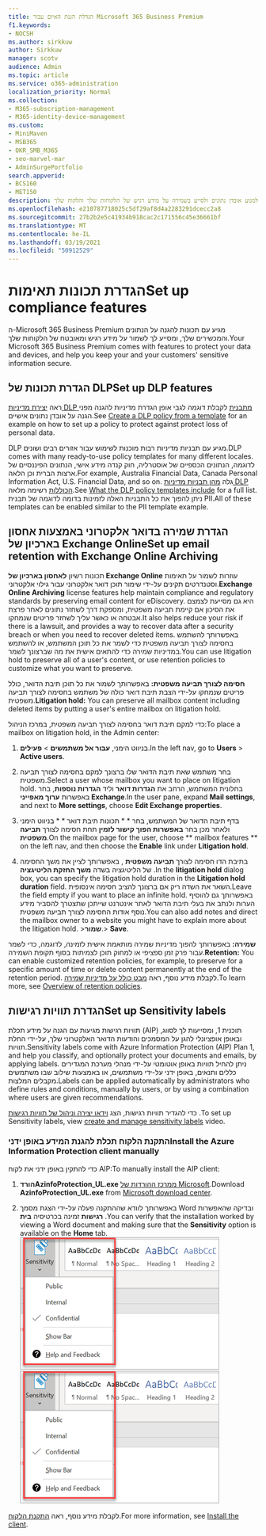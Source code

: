 ```yaml
---
title: הגדלת הגנת האיום עבור Microsoft 365 Business Premium
f1.keywords:
- NOCSH
ms.author: sirkkuw
author: Sirkkuw
manager: scotv
audience: Admin
ms.topic: article
ms.service: o365-administration
localization_priority: Normal
ms.collection:
- M365-subscription-management
- M365-identity-device-management
ms.custom:
- MiniMaven
- MSB365
- OKR_SMB_M365
- seo-marvel-mar
- AdminSurgePortfolio
search.appverid:
- BCS160
- MET150
description: הגדר תכונות תאימות כדי למנוע אובדן נתונים ולסייע בשמירה על מידע רגיש של הלקוחות שלך והלקוח שלך.
ms.openlocfilehash: e210787718025c5df29af8d4a2283291dcecc2a8
ms.sourcegitcommit: 27b2b2e5c41934b918cac2c171556c45e36661bf
ms.translationtype: MT
ms.contentlocale: he-IL
ms.lasthandoff: 03/19/2021
ms.locfileid: "50912529"
---
```

# <a name="set-up-compliance-features"></a><span data-ttu-id="f34c0-103">הגדרת תכונות תאימות</span><span class="sxs-lookup"><span data-stu-id="f34c0-103">Set up compliance features</span></span>

<span data-ttu-id="f34c0-104">ה-Microsoft 365 Business Premium מגיע עם תכונות להגנה על הנתונים והמכשירים שלך, ומסייע לך לשמור על מידע רגיש ומאובטח של הלקוחות שלך.</span><span class="sxs-lookup"><span data-stu-id="f34c0-104">Your Microsoft 365 Business Premium comes with features to protect your data and devices, and help you keep your and your customers' sensitive information secure.</span></span>

## <a name="set-up-dlp-features"></a><span data-ttu-id="f34c0-105">הגדרת תכונות של DLP</span><span class="sxs-lookup"><span data-stu-id="f34c0-105">Set up DLP features</span></span>

<span data-ttu-id="f34c0-106">ראה [יצירת מדיניות DLP מתבנית](../compliance/create-a-dlp-policy-from-a-template.md) לקבלת דוגמה לגבי אופן הגדרת מדיניות להגנה מפני הגנה על אובדן נתונים אישיים.</span><span class="sxs-lookup"><span data-stu-id="f34c0-106">See [Create a DLP policy from a template](../compliance/create-a-dlp-policy-from-a-template.md) for an example on how to set up a policy to protect against protect loss of personal data.</span></span> 
  
<span data-ttu-id="f34c0-107">DLP מגיע עם תבניות מדיניות רבות מוכנות לשימוש עבור אזורים רבים ושונים.</span><span class="sxs-lookup"><span data-stu-id="f34c0-107">DLP comes with many ready-to-use policy templates for many different locales.</span></span> <span data-ttu-id="f34c0-108">לדוגמה, הנתונים הכספיים של אוסטרליה, חוק קנדה מידע אישי, הנתונים הפיננסיים של ארצות הברית וכן הלאה.</span><span class="sxs-lookup"><span data-stu-id="f34c0-108">For example, Australia Financial Data, Canada Personal Information Act, U.S. Financial Data, and so on.</span></span> <span data-ttu-id="f34c0-109">גלה [מהן תבניות מדיניות DLP הכוללות](../compliance/what-the-dlp-policy-templates-include.md) רשימה מלאה.</span><span class="sxs-lookup"><span data-stu-id="f34c0-109">See [What the DLP policy templates include](../compliance/what-the-dlp-policy-templates-include.md) for a full list.</span></span> <span data-ttu-id="f34c0-110">ניתן להפוך את כל התבניות האלה לזמינות בדומה לדוגמה של תבנית PII.</span><span class="sxs-lookup"><span data-stu-id="f34c0-110">All of these templates can be enabled similar to the PII template example.</span></span> 
  
## <a name="set-up-email-retention-with-exchange-online-archiving"></a><span data-ttu-id="f34c0-111">הגדרת שמירה בדואר אלקטרוני באמצעות אחסון בארכיון של Exchange Online</span><span class="sxs-lookup"><span data-stu-id="f34c0-111">Set up email retention with Exchange Online Archiving</span></span>

 <span data-ttu-id="f34c0-112">תכונות רשיון **לאחסון בארכיון של Exchange Online** עוזרות לשמור על תאימות וסטנדרטים תקינים על-ידי שימור תוכן דואר אלקטרוני עבור גילוי אלקטרוני.</span><span class="sxs-lookup"><span data-stu-id="f34c0-112">**Exchange Online Archiving** license features help maintain compliance and regulatory standards by preserving email content for eDiscovery.</span></span> <span data-ttu-id="f34c0-113">היא גם מסייעת לצמצם את הסיכון אם קיימת תביעה משפטית, ומספקת דרך לשחזר נתונים לאחר פרצת אבטחה או כאשר עליך לשחזר פריטים שנמחקו.</span><span class="sxs-lookup"><span data-stu-id="f34c0-113">It also helps reduce your risk if there is a lawsuit, and provides a way to recover data after a security breach or when you need to recover deleted items.</span></span> <span data-ttu-id="f34c0-114">באפשרותך להשתמש בחסימה לצורך תביעה משפטית כדי לשמר את כל תוכן המשתמש, או להשתמש במדיניות שמירה כדי להתאים אישית את מה שברצונך לשמר.</span><span class="sxs-lookup"><span data-stu-id="f34c0-114">You can use litigation hold to preserve all of a user's content, or use retention policies to customize what you want to preserve.</span></span>
  
<span data-ttu-id="f34c0-115">**חסימה לצורך תביעה משפטית:** באפשרותך לשמור את כל תוכן תיבת הדואר, כולל פריטים שנמחקו על-ידי הצבת תיבת דואר כולה של משתמש בחסימה לצורך תביעה משפטית.</span><span class="sxs-lookup"><span data-stu-id="f34c0-115">**Litigation hold:** You can preserve all mailbox content including deleted items by putting a user's entire mailbox on litigation hold.</span></span> 
    
<span data-ttu-id="f34c0-116">כדי למקם תיבת דואר בחסימה לצורך תביעה משפטית, במרכז הניהול:</span><span class="sxs-lookup"><span data-stu-id="f34c0-116">To place a mailbox on litigation hold, in the Admin center:</span></span>
    
1. <span data-ttu-id="f34c0-117">בניווט הימני, **עבור אל משתמשים** \> **פעילים**.</span><span class="sxs-lookup"><span data-stu-id="f34c0-117">In the left nav, go to **Users** \> **Active users**.</span></span>
    
2. <span data-ttu-id="f34c0-118">בחר משתמש שאת תיבת הדואר שלו ברצונך למקם בחסימה לצורך תביעה משפטית.</span><span class="sxs-lookup"><span data-stu-id="f34c0-118">Select a user whose mailbox you want to place on litigation hold.</span></span> <span data-ttu-id="f34c0-119">בחלונית המשתמש, הרחב את **הגדרות דואר** וליד **הגדרות נוספות**, בחר באפשרות **ערוך מאפייני Exchange**.</span><span class="sxs-lookup"><span data-stu-id="f34c0-119">In the user pane, expand **Mail settings**, and next to **More settings**, choose **Edit Exchange properties**.</span></span>
    
3. <span data-ttu-id="f34c0-120">בדף תיבת הדואר של המשתמש, בחר \* \* תכונות תיבת דואר \* \* בניווט הימני ולאחר מכן בחר **באפשרות הפוך קישור לזמין** תחת חסימה לצורך **תביעה משפטית**.</span><span class="sxs-lookup"><span data-stu-id="f34c0-120">On the mailbox page for the user, choose \*\* mailbox features \*\* on the left nav, and then choose the **Enable** link under **Litigation hold**.</span></span>
    
4. <span data-ttu-id="f34c0-121">בתיבת הדו חסימה לצורך **תביעה משפטית** , באפשרותך לציין את משך החסימה של הליטיגציה בשדה **משך החזקת הליטיגציה** .</span><span class="sxs-lookup"><span data-stu-id="f34c0-121">In the **litigation hold** dialog box, you can specify the litigation hold duration in the **Litigation hold duration** field.</span></span> <span data-ttu-id="f34c0-122">השאר את השדה ריק אם ברצונך להציב חסימה אינסופית.</span><span class="sxs-lookup"><span data-stu-id="f34c0-122">Leave the field empty if you want to place an infinite hold.</span></span> <span data-ttu-id="f34c0-123">באפשרותך גם להוסיף הערות ולנתב את בעלי תיבת הדואר לאתר אינטרנט שייתכן שתצטרך להסביר מידע נוסף אודות החסימה לצורך תביעה משפטית.</span><span class="sxs-lookup"><span data-stu-id="f34c0-123">You can also add notes and direct the mailbox owner to a website you might have to explain more about the litigation hold.</span></span> <span data-ttu-id="f34c0-124">\>**שמור**.</span><span class="sxs-lookup"><span data-stu-id="f34c0-124">\> **Save**.</span></span>
    
<span data-ttu-id="f34c0-125">**שמירה:** באפשרותך להפוך מדיניות שמירה מותאמת אישית לזמינה, לדוגמה, כדי לשמר עבור פרק זמן ספציפי או למחוק תוכן לצמיתות בסוף תקופת השמירה.</span><span class="sxs-lookup"><span data-stu-id="f34c0-125">**Retention:** You can enable customized retention policies, for example, to preserve for a specific amount of time or delete content permanently at the end of the retention period.</span></span> <span data-ttu-id="f34c0-126">לקבלת מידע נוסף, ראה [מבט כולל על מדיניות שמירה](../compliance/retention.md).</span><span class="sxs-lookup"><span data-stu-id="f34c0-126">To learn more, see [Overview of retention policies](../compliance/retention.md).</span></span>

## <a name="set-up-sensitivity-labels"></a><span data-ttu-id="f34c0-127">הגדרת תוויות רגישות</span><span class="sxs-lookup"><span data-stu-id="f34c0-127">Set up Sensitivity labels</span></span>

<span data-ttu-id="f34c0-128">תוויות רגישות מגיעות עם הגנה על מידע תכלת (AIP) תוכנית 1, ומסייעות לך לסווג, ובאופן אופציונלי להגן על המסמכים והודעות הדואר האלקטרוני שלך, על-ידי החלת תוויות.</span><span class="sxs-lookup"><span data-stu-id="f34c0-128">Sensitivity labels come with Azure Information Protection (AIP) Plan 1, and help you classify, and optionally protect your documents and emails, by applying labels.</span></span> <span data-ttu-id="f34c0-129">ניתן להחיל תוויות באופן אוטומטי על-ידי מנהלי מערכת המגדירים כללים ותנאים, באופן ידני על-ידי משתמשים, או באמצעות שילוב שבו משתמשים מקבלים המלצות.</span><span class="sxs-lookup"><span data-stu-id="f34c0-129">Labels can be applied automatically by administrators who define rules and conditions, manually by users, or by using a combination where users are given recommendations.</span></span>

<span data-ttu-id="f34c0-130">כדי להגדיר תוויות רגישות, הצג [וידאו יצירה וניהול של תוויות רגישות](https://support.microsoft.com/office/2fb96b54-7dd2-4f0c-ac8d-170790d4b8b9) .</span><span class="sxs-lookup"><span data-stu-id="f34c0-130">To set up Sensitivity labels, view [create and manage sensitivity labels](https://support.microsoft.com/office/2fb96b54-7dd2-4f0c-ac8d-170790d4b8b9) video.</span></span>



### <a name="install-the-azure-information-protection-client-manually"></a><span data-ttu-id="f34c0-131">התקנת הלקוח תכלת להגנת המידע באופן ידני</span><span class="sxs-lookup"><span data-stu-id="f34c0-131">Install the Azure Information Protection client manually</span></span>

<span data-ttu-id="f34c0-132">כדי להתקין באופן ידני את לקוח AIP:</span><span class="sxs-lookup"><span data-stu-id="f34c0-132">To manually install the AIP client:</span></span>

1. <span data-ttu-id="f34c0-133">**הורדAzinfoProtection_UL.exe** [ממרכז ההורדות של Microsoft](https://www.microsoft.com/download/details.aspx?id=53018).</span><span class="sxs-lookup"><span data-stu-id="f34c0-133">Download **AzinfoProtection_UL.exe** from [Microsoft download center](https://www.microsoft.com/download/details.aspx?id=53018).</span></span>
 
2. <span data-ttu-id="f34c0-134">באפשרותך לוודא שההתקנה פעלה על-ידי הצגת מסמך Word ובדיקה שהאפשרות **רגישות** זמינה בכרטיסיה **בית** .</span><span class="sxs-lookup"><span data-stu-id="f34c0-134">You can verify that the installation worked by viewing a Word document and making sure that the **Sensitivity** option is available on the **Home** tab.</span></span>
<br/><span data-ttu-id="f34c0-135">![הרשימה הנפתחת של הכרטיסיה ' הגנה ' במסמך Word.](../media/word-sensitivity.png)</span><span class="sxs-lookup"><span data-stu-id="f34c0-135">![Protection tab drop-down in a Word document.](../media/word-sensitivity.png)</span></span>

<span data-ttu-id="f34c0-136">לקבלת מידע נוסף, ראה [התקנת הלקוח](/azure/information-protection/infoprotect-tutorial-step3).</span><span class="sxs-lookup"><span data-stu-id="f34c0-136">For more information, see [Install the client](/azure/information-protection/infoprotect-tutorial-step3).</span></span>